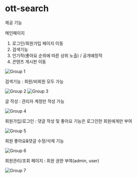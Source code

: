 # ott-search

제공 기능

메인페이지
1. 로그인/회원가입 페이지 이동
2. 검색기능
3. 인기작(좋아요 순위에 따른 상위 노출) / 공개예정작
4. 콘텐츠 게시판 이동
   
![Group 1](https://github.com/suover/ott-search/assets/159120751/efcaa5af-1aef-4f5a-bba6-4bf530ae3057)

검색기능 : 회원/비회원 모두 가능

![Group 2](https://github.com/suover/ott-search/assets/159120751/e5897742-b65a-4334-ace6-1cfc7457294e)
![Group 3](https://github.com/suover/ott-search/assets/159120751/315d253a-b0de-4a13-9780-e318576a5592)

글 작성 : 관리자 계정만 작성 가능

![Group 4](https://github.com/suover/ott-search/assets/159120751/07833795-cf09-4ea3-b934-3bc30bbd9924)

회원가입/로그인 : 댓글 작성 및 좋아요 기능은 로그인한 회원에게만 부여

![Group 5](https://github.com/suover/ott-search/assets/159120751/08662ef3-7b22-4818-85a7-bf0dc1db1c34)

회원 좋아요&댓글 수정/삭제 기능

![Group 6](https://github.com/suover/ott-search/assets/159120751/409fed4a-df3f-4b19-a5fc-48c6740b9f0d)

회원관리/조회 페이지 : 회원 권한 부여(admin, user)

![Group 7](https://github.com/suover/ott-search/assets/159120751/dbc7f49e-b5b2-48b0-a2aa-09867a05f455)

